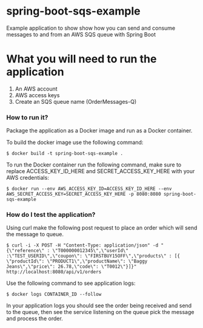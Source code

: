 # spring-boot-sqs-example
Example application to show show how you can send and consume messages to and from an AWS SQS queue with Spring Boot

# What you will need to run the application
 1. An AWS account
 2. AWS access keys 
 3. Create an SQS queue name (OrderMessages-Q)
 
### How to run it?
Package the application as a Docker image and run as a Docker container. 

To build the docker image use the following command:
```
$ docker build -t spring-boot-sqs-example .
```

To run the Docker container run the following command, make sure to replace ACCESS_KEY_ID_HERE and SECRET_ACCESS_KEY_HERE with your AWS credentials:

```
$ docker run --env AWS_ACCESS_KEY_ID=ACCESS_KEY_ID_HERE --env AWS_SECRET_ACCESS_KEY=SECRET_ACCESS_KEY_HERE -p 8080:8080 spring-boot-sqs-example 
```
 
### How do I test the application? 

 Using curl make the following post request to place an order which will send the message to queue. 
 ```
 $ curl -i -X POST -H "Content-Type: application/json" -d "{\"reference\" : \"T000000012345\",\"userId\" :\"TEST_USERID\",\"coupon\": \"FIRSTBUY15OFF\",\"products\" : [{ \"productId\": \"PRODUCT1\",\"productName\": \"Baggy Jeans\",\"price\": 26.78,\"code\": \"T0012\"}]}"  http://localhost:8080/api/v1/orders

 ```

Use the following command to see application logs: 

```
$ docker logs CONTAINER_ID --follow

```

In your application logs you should see the order being received and send to the queue, then see the service listening on the queue 
pick the message and process the order.

 